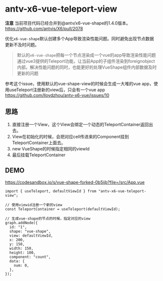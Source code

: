 # antv-x6-vue-teleport-view

**注意**
当前项目代码已经合并到@antv/x6-vue-shape的1.4.0版本。
https://github.com/antvis/X6/pull/2078


优化`x6-vue-shape`默认创建多个App导致渲染性能问题。同时避免出现节点数据更新不及时问题。

> 默认的`x6-vue-shape`把每一个节点渲染成一个vue的app导致渲染性能问题
> 通过vue3提供的Teleport功能，让当前App的子组件渲染到foreignobject内部。解决性能问题的同时，也能更好的处理VueShape组件内部数据及时更新的问题

参考这个issue，使用默认的vue-shape-view的时候会生成一大堆的vue app，使用useTeleport注册新的view后，只会有一个vue app
https://github.com/lloydzhou/antv-x6-vue/issues/10


## 思路

1. 直接注册一个View，这个View会绑定一个动态的TeleportContainer返回出去。
2. View在初始化的时候，会把对应cell传进来的Component挂到TeleportContainer上面去。
3. new VueShape的时候指定相同的viewId
4. 最后挂载TeleportContainer


## DEMO
https://codesandbox.io/s/vue-shape-forked-0b5ijb?file=/src/App.vue


```
import { useTeleport, defaultViewId } from "antv-x6-vue-teleport-view";

// 使用viewid注册一个新的view
const TeleportContainer = useTeleport(defaultViewId);

// 生成vue-shape的节点的时候，指定对应的view
graph.addNode({
  id: "1",
  shape: "vue-shape",
  view: defaultViewId,
  x: 200,
  y: 150,
  width: 150,
  height: 100,
  component: "count",
  data: {
    num: 0,
  },
});
```


